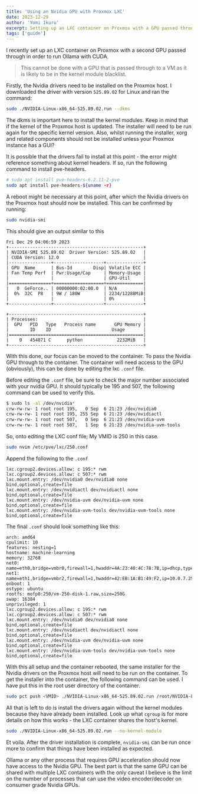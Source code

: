 ```yaml
---
title: 'Using an Nvidia GPU with Proxmox LXC'
date: 2023-12-29
author: 'Yomi Ikuru'
excerpt: Setting up an LXC container on Proxmox with a GPU passed through, in order to run Ollama with CUDA acceleration.
tags: ['guide']
---
```


I recently set up an LXC container on Proxmox with a second GPU passed through in order to run Ollama with CUDA.

> This cannot be done with a GPU that is passed through to a VM as it is likely to be in the kernel module blacklist.

Firstly, the Nvidia drivers need to be installed on the Proxmox host. I downloaded the driver with version `525.89.02` for Linux and ran the command:

```bash
sudo ./NVIDIA-Linux-x86_64-525.89.02.run --dkms
```

The dkms is important here to install the kernel modules. Keep in mind that if the kernel of the Proxmox host is updated. The installer will need to be run again for the specific kernel version. Also, whilst running the installer, xorg and related components should not be installed unless your Proxmox instance has a GUI?

It is possible that the drivers fail to install at this point - the error might reference something about kernel headers. If so, run the following command to install pve-headers.

```bash
# sudo apt install pve-headers-6.2.11-2-pve
sudo apt install pve-headers-${uname -r}
```

A reboot might be necessary at this point, after which the Nvidia drivers on the Proxmox host should now be installed. This can be confirmed by running:

```bash
sudo nvidia-smi
```

This should give an output similar to this

```
Fri Dec 29 04:06:59 2023
+---------------------------------------------------+
| NVIDIA-SMI 525.89.02  Driver Version: 525.89.02   |
| CUDA Version: 12.0                                |
|----------------+-------------------+--------------+
| GPU  Name      | Bus-Id        Disp| Volatile ECC |
| Fan Temp Perf  | Pwr:Usage/Cap     | Memory-Usage |
|                |                   | GPU-Util     |
|================+===================+==============|
|   0  GeForce.. | 00000000:02:00.0  | N/A          |
|  0%  32C  P8   | 9W / 180W         | 2234/12288MiB|
|                |                   | 0%           |
+----------------+-------------------+--------------+

+---------------------------------------------------+
| Processes:                                        |
|  GPU   PID   Type   Process name       GPU Memory |
|        ID    ID                       Usage       |
|===================================================|
|    0   454871 C      python             2232MiB   |
+---------------------------------------------------+
```

With this done, our focus can be moved to the container. To pass the Nvidia GPU through to the container. The container will need access to the GPU (obviously), this can be done by editing the lxc `.conf` file.

Before editing the `.conf` file, be sure to check the major number associated with your nvidia GPU. It should typically be 195 and 507, the following command can be used to verify this.

```bash
$ sudo ls -al /dev/nvidia*
crw-rw-rw- 1 root root 195,   0 Sep  6 21:23 /dev/nvidia0
crw-rw-rw- 1 root root 195, 255 Sep  6 21:23 /dev/nvidiactl
crw-rw-rw- 1 root root 507,   0 Sep  6 21:23 /dev/nvidia-uvm
crw-rw-rw- 1 root root 507,   1 Sep  6 21:23 /dev/nvidia-uvm-tools
```

So, onto editing the LXC conf file; My VMID is 250 in this case.

```bash
sudo nvim /etc/pve/lxc/250.conf
```

Append the following to the `.conf`

```
lxc.cgroup2.devices.allow: c 195:* rwm
lxc.cgroup2.devices.allow: c 507:* rwm
lxc.mount.entry: /dev/nvidia0 dev/nvidia0 none bind,optional,create=file
lxc.mount.entry: /dev/nvidiactl dev/nvidiactl none bind,optional,create=file
lxc.mount.entry: /dev/nvidia-uvm dev/nvidia-uvm none bind,optional,create=file
lxc.mount.entry: /dev/nvidia-uvm-tools dev/nvidia-uvm-tools none bind,optional,create=file
```

The final `.conf` should look something like this:

```
arch: amd64
cpulimit: 10
features: nesting=1
hostname: machine-learning
memory: 32768
net0: name=eth0,bridge=vmbr0,firewall=1,hwaddr=4A:23:40:4C:78:7B,ip=dhcp,type=veth
net1: name=eth1,bridge=vmbr2,firewall=1,hwaddr=42:EB:1A:B1:49:F2,ip=10.0.7.250/24,type=veth
onboot: 1
ostype: ubuntu
rootfs: mofp0:250/vm-250-disk-1.raw,size=250G
swap: 16384
unprivileged: 1
lxc.cgroup2.devices.allow: c 195:* rwm
lxc.cgroup2.devices.allow: c 507:* rwm
lxc.mount.entry: /dev/nvidia0 dev/nvidia0 none bind,optional,create=file
lxc.mount.entry: /dev/nvidiactl dev/nvidiactl none bind,optional,create=file
lxc.mount.entry: /dev/nvidia-uvm dev/nvidia-uvm none bind,optional,create=file
lxc.mount.entry: /dev/nvidia-uvm-tools dev/nvidia-uvm-tools none bind,optional,create=file
```

With this all setup and the container rebooted, the same installer for the Nvidia drivers on the Proxmox host will need to be run on the container. To get the installer into the container, the following command can be used. I have put this in the root user directory of the container.

```bash
sudo pct push <VMID> ./NVIDIA-Linux-x86_64-525.89.02.run /root/NVIDIA-Linux-x86_64-525.89.02.run
```

All that is left to do is install the drivers again without the kernel modules because they have already been installed. Look up what `cgroup` is for more details on how this works - the LXC container shares the host's kernel.

```bash
sudo ./NVIDIA-Linux-x86_64-525.89.02.run --no-kernel-module
```

Et voila. After the driver installation is complete, `nvidia-smi` can be run once more to confirm that things have been installed as expected.

Ollama or any other process that requires GPU acceleration should now have access to the Nvidia GPU. The best part is that the same GPU can be shared with multiple LXC containers with the only caveat I believe is the limit on the number of processes that can use the video encoder/decoder on consumer grade Nvidia GPUs.
